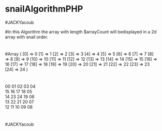 # snailAlgorithmPHP
#JACKYacoub


#In this Algorithm the array with length $arrayCount will  bedisplayed in a 2d array with snail order.
#
#
#
#Array ( [0] => 0 [1] => 1 [2] => 2 [3] => 3 [4] => 4 [5] => 5 [6] => 6 [7] => 7 [8] => 8 [9] => 9 [10] => 10 [11] => 11 [12] => 12 [13] => 13 [14] => 14 [15] => 15 [16] => 16 [17] => 17 [18] => 18 [19] => 19 [20] => 20 [21] => 21 [22] => 22 [23] => 23 [24] => 24 ) 
#
#
#
00 01 02 03 04<br/>
15 16 17 18 05<br/>
14 23 24 19 06<br/>
13 22 21 20 07<br/>
12 11 10 09 08 <br/>
#
#
#
#
#
#JACKYacoub



